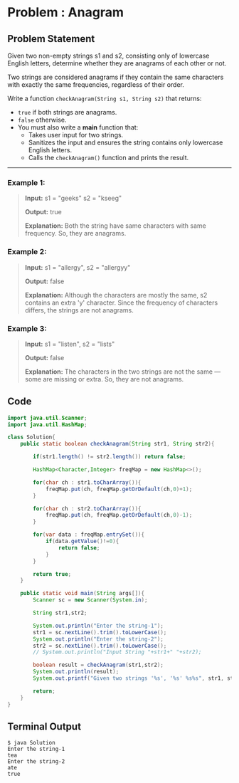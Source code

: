 # Problem : Anagram

## Problem Statement

Given two non-empty strings s1 and s2, consisting only of lowercase English letters, determine whether they are anagrams of each other or not.

Two strings are considered anagrams if they contain the same characters with exactly the same frequencies, regardless of their order.

Write a function `checkAnagram(String s1, String s2)` that returns:

- `true` if both strings are anagrams.
- `false` otherwise.
- You must also write a **main** function that:
  - Takes user input for two strings.
  - Sanitizes the input and ensures the string contains only lowercase English letters.
  - Calls the `checkAnagram()` function and prints the result.

---

### Example 1:

> **Input:** s1 = "geeks" s2 = "kseeg"
>
> **Output:** true
>
> **Explanation:** Both the string have same characters with same frequency. So, they are anagrams.

### Example 2:

> **Input:** s1 = "allergy", s2 = "allergyy"
>
> **Output:** false
>
> **Explanation:** Although the characters are mostly the same, s2 contains an extra 'y'
> character. Since the frequency of characters differs, the strings are not anagrams.

### Example 3:

> **Input:** s1 = "listen", s2 = "lists"
>
> **Output:** false
>
> **Explanation:** The characters in the two strings are not the same — some are missing or extra. So, they are not anagrams.

## Code

```java
import java.util.Scanner;
import java.util.HashMap;

class Solution{
    public static boolean checkAnagram(String str1, String str2){

        if(str1.length() != str2.length()) return false;

        HashMap<Character,Integer> freqMap = new HashMap<>();

        for(char ch : str1.toCharArray()){
            freqMap.put(ch, freqMap.getOrDefault(ch,0)+1);
        }

        for(char ch : str2.toCharArray()){
            freqMap.put(ch, freqMap.getOrDefault(ch,0)-1);
        }

        for(var data : freqMap.entrySet()){
            if(data.getValue()!=0){
                return false;
            }
        }

        return true;
    }

    public static void main(String args[]){
        Scanner sc = new Scanner(System.in);

        String str1,str2;

        System.out.println("Enter the string-1");
        str1 = sc.nextLine().trim().toLowerCase();
        System.out.println("Enter the string-2");
        str2 = sc.nextLine().trim().toLowerCase();
        // System.out.println("Input String "+str1+" "+str2);

        boolean result = checkAnagram(str1,str2);
        System.out.println(result);
        System.out.printf("Given two strings '%s', '%s' %s%s", str1, str2, result ? "are" : "are not", " Anagram");

        return;
    }
}
```

## Terminal Output

```
$ java Solution
Enter the string-1
tea
Enter the string-2
ate
true
```
